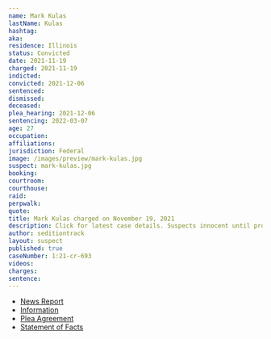 ```yaml
---
name: Mark Kulas
lastName: Kulas
hashtag:
aka:
residence: Illinois
status: Convicted
date: 2021-11-19
charged: 2021-11-19
indicted:
convicted: 2021-12-06
sentenced:
dismissed:
deceased:
plea_hearing: 2021-12-06
sentencing: 2022-03-07
age: 27
occupation:
affiliations:
jurisdiction: Federal
image: /images/preview/mark-kulas.jpg
suspect: mark-kulas.jpg
booking:
courtroom:
courthouse:
raid:
perpwalk:
quote:
title: Mark Kulas charged on November 19, 2021
description: Click for latest case details. Suspects innocent until proven guilty.
author: seditiontrack
layout: suspect
published: true
caseNumber: 1:21-cr-693
videos:
charges:
sentence:
---
```


- [News Report](https://chicago.suntimes.com/crime/2021/11/23/22799088/lake-forest-man-to-plead-guilty-to-charges-in-jan-6-capitol-riot-feds)
- [Information](https://extremism.gwu.edu/sites/g/files/zaxdzs2191/f/Mark%20Kulas%20Information.pdf)
- [Plea Agreement](https://extremism.gwu.edu/sites/g/files/zaxdzs2191/f/Mark%20Kulas%20Plea%20Agreement.pdf)
- [Statement of Facts](https://extremism.gwu.edu/sites/g/files/zaxdzs2191/f/Mark%20Kulas%20Statement%20of%20Offense.pdf)
